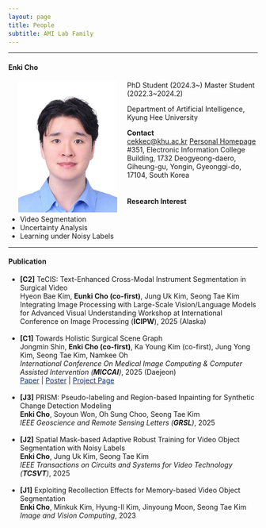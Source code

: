 ```yaml
---
layout: page
title: People 
subtitle: AMI Lab Family
---
```


<hr>

#### Enki Cho
  
<img src="https://raw.githubusercontent.com/ailabkhu/ailabkhu.github.io/master/img/EnkiCho.jpg" width="200" height="265" align="left" hspace="20" />
PhD Student (2024.3~)                     
Master Student (2022.3~2024.2)        

Department of Artificial Intelligence, Kyung Hee University         
    

**Contact**  
cekkec@khu.ac.kr
[Personal Homepage](https://cekkec.github.io/)                  
#351, Electronic Information College Building, 1732 Deogyeong-daero, Giheung-gu, Yongin, Gyeonggi-do, 17104, South Korea  
<br>

#### Research Interest
* Video Segmentation
* Uncertainty Analysis
* Learning under Noisy Labels
<hr>

#### Publication
- **[C2]** TeCIS: Text-Enhanced Cross-Modal Instrument Segmentation in Surgical Video                                                                                                                 
Hyeon Bae Kim, **Eunki Cho (co-first)**, Jung Uk Kim, Seong Tae Kim                                                                                                                 
Integrating Image Processing with Large-Scale Vision/Language Models for Advanced Visual Understanding Workshop at International Conference on Image Processing (**ICIPW**), 2025 (Alaska)
<br><br>
- **[C1]** Towards Holistic Surgical Scene Graph                                                                                                                   
Jongmin Shin, **Enki Cho (co-first)**, Ka Young Kim (co-first), Jung Yong Kim, Seong Tae Kim, Namkee Oh                         
_International Conference On Medical Image Computing & Computer Assisted Intervention (**MICCAI**)_, 2025 (Daejeon)                                                       
<a href="https://arxiv.org/pdf/2507.15541" target="_blank" style="color:#0D326F;">Paper</a> | <a href="https://ailab-kyunghee.github.io/SSG-Com/static/pdf/miccai25_ssg-com_poster.pdf" target="_blank" style="color:#0D326F;">Poster</a> | <a href="https://ailab-kyunghee.github.io/SSG-Com/" target="_blank" style="color:#0D326F;">Project Page</a>
<br><br>
- **[J3]** PRISM: Pseudo-labeling and Region-based Inpainting for Synthetic Change Detection Modeling                                                                                  
**Enki Cho**, Soyoun Won, Oh Sung Choo, Seong Tae Kim           
_IEEE Geoscience and Remote Sensing Letters (**GRSL**)_, 2025
<br><br>
- **[J2]** Spatial Mask-based Adaptive Robust Training for Video Object Segmentation with Noisy Labels                                                                                  
**Enki Cho**, Jung Uk Kim, Seong Tae Kim           
_IEEE Transactions on Circuits and Systems for Video Technology (**TCSVT**)_, 2025
<br><br>
- **[J1]** Exploiting Recollection Effects for Memory-based Video Object Segmentation                                                 
**Enki Cho**, Minkuk Kim, Hyung-Il Kim, Jinyoung Moon, Seong Tae Kim           
_Image and Vision Computing_, 2023
